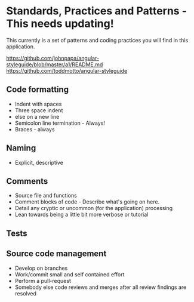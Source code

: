 # Standards, Practices and Patterns - This needs updating!
This currently is a set of patterns and coding practices you will find in this application.

https://github.com/johnpapa/angular-styleguide/blob/master/a1/README.md
https://github.com/toddmotto/angular-styleguide

## Code formatting
* Indent with spaces
* Three space indent
* else on a new line
* Semicolon line termination - Always!
* Braces - always

## Naming
* Explicit, descriptive

## Comments
* Source file and functions
* Comment blocks of code - Describe what's going on here.
* Detail any cryptic or uncommon (for the application) processing
* Lean towards being a little bit more verbose or tutorial

## Tests

## Source code management
* Develop on branches
* Work/commit small and self contained effort
* Perform a pull-request
* Somebody else code reviews and merges after all review findings are resolved